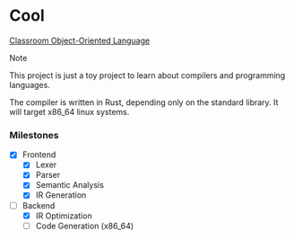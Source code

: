 # Cool

[Classroom Object-Oriented Language](https://theory.stanford.edu/~aiken/software/cool/cool-manual.pdf)

> [!NOTE]
> This project is just a toy project to learn about
> compilers and programming languages.

The compiler is written in Rust, depending only on the standard library.
It will target x86_64 linux systems.

### Milestones

- [x] Frontend
  - [x] Lexer
  - [x] Parser
  - [x] Semantic Analysis
  - [x] IR Generation

- [ ] Backend
  - [x] IR Optimization
  - [ ] Code Generation (x86_64)
